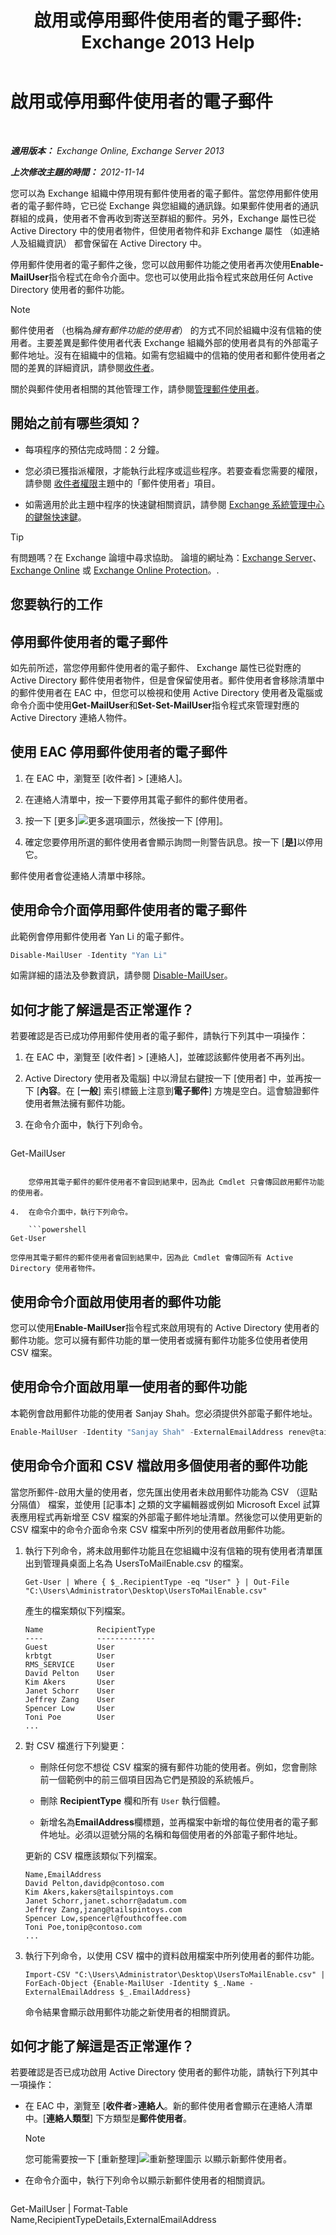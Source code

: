 ﻿---
title: '啟用或停用郵件使用者的電子郵件: Exchange 2013 Help'
TOCTitle: 啟用或停用郵件使用者的電子郵件
ms:assetid: 1e2571d4-ff84-4fda-bb1d-825e96e1bd26
ms:mtpsurl: https://technet.microsoft.com/zh-tw/library/Aa996598(v=EXCHG.150)
ms:contentKeyID: 50553948
ms.date: 05/21/2018
mtps_version: v=EXCHG.150
ms.translationtype: MT
---

# 啟用或停用郵件使用者的電子郵件

 

_<strong>適用版本：</strong> Exchange Online, Exchange Server 2013_

_<strong>上次修改主題的時間：</strong> 2012-11-14_

您可以為 Exchange 組織中停用現有郵件使用者的電子郵件。當您停用郵件使用者的電子郵件時，它已從 Exchange 與您組織的通訊錄。如果郵件使用者的通訊群組的成員，使用者不會再收到寄送至群組的郵件。另外，Exchange 屬性已從 Active Directory 中的使用者物件，但使用者物件和非 Exchange 屬性 （如連絡人及組織資訊） 都會保留在 Active Directory 中。

停用郵件使用者的電子郵件之後，您可以啟用郵件功能之使用者再次使用<strong>Enable-MailUser</strong>指令程式在命令介面中。您也可以使用此指令程式來啟用任何 Active Directory 使用者的郵件功能。


> [!NOTE]  
> 郵件使用者 （也稱為<em>擁有郵件功能的使用者</em>） 的方式不同於組織中沒有信箱的使用者。主要差異是郵件使用者代表 Exchange 組織外部的使用者具有的外部電子郵件地址。沒有在組織中的信箱。如需有您組織中的信箱的使用者和郵件使用者之間的差異的詳細資訊，請參閱<a href="recipients-exchange-2013-help.md">收件者</a>。




關於與郵件使用者相關的其他管理工作，請參閱[管理郵件使用者](https://docs.microsoft.com/zh-tw/exchange/recipients-in-exchange-online/manage-mail-users)。

## 開始之前有哪些須知？

  - 每項程序的預估完成時間：2 分鐘。

  - 您必須已獲指派權限，才能執行此程序或這些程序。若要查看您需要的權限，請參閱 [收件者權限](recipients-permissions-exchange-2013-help.md)主題中的「郵件使用者」項目。

  - 如需適用於此主題中程序的快速鍵相關資訊，請參閱 [Exchange 系統管理中心的鍵盤快速鍵](keyboard-shortcuts-in-the-exchange-admin-center-exchange-online-protection-help.md)。


> [!TIP]  
> 有問題嗎？在 Exchange 論壇中尋求協助。 論壇的網址為：<a href="https://go.microsoft.com/fwlink/p/?linkid=60612">Exchange Server</a>、 <a href="https://go.microsoft.com/fwlink/p/?linkid=267542">Exchange Online</a> 或 <a href="https://go.microsoft.com/fwlink/p/?linkid=285351">Exchange Online Protection</a>。.




## 您要執行的工作

## 停用郵件使用者的電子郵件

如先前所述，當您停用郵件使用者的電子郵件、 Exchange 屬性已從對應的 Active Directory 郵件使用者物件，但是會保留使用者。郵件使用者會移除清單中的郵件使用者在 EAC 中，但您可以檢視和使用 Active Directory 使用者及電腦或命令介面中使用<strong>Get-MailUser</strong>和<strong>Set-Set-MailUser</strong>指令程式來管理對應的 Active Directory 連絡人物件。

## 使用 EAC 停用郵件使用者的電子郵件

1.  在 EAC 中，瀏覽至 \[收件者\] \> \[連絡人\]。

2.  在連絡人清單中，按一下要停用其電子郵件的郵件使用者。

3.  按一下 \[更多\]![更多選項圖示](images/JJ150550.5381819e-3b21-4873-8714-e9b956290b28(EXCHG.150).gif "更多選項圖示")，然後按一下 \[停用\]。

4.  確定您要停用所選的郵件使用者會顯示詢問一則警告訊息。按一下 \[<strong>是\]</strong>以停用它。

郵件使用者會從連絡人清單中移除。

## 使用命令介面停用郵件使用者的電子郵件

此範例會停用郵件使用者 Yan Li 的電子郵件。

```powershell
Disable-MailUser -Identity "Yan Li"
```

如需詳細的語法及參數資訊，請參閱 [Disable-MailUser](https://technet.microsoft.com/zh-tw/library/aa998578\(v=exchg.150\))。

## 如何才能了解這是否正常運作？

若要確認是否已成功停用郵件使用者的電子郵件，請執行下列其中一項操作：

1.  在 EAC 中，瀏覽至 \[收件者\] \> \[連絡人\]，並確認該郵件使用者不再列出。

2.  Active Directory 使用者及電腦\] 中以滑鼠右鍵按一下 \[使用者\] 中，並再按一下 \[<strong>內容</strong>。在 \[<strong>一般</strong>\] 索引標籤上注意到<strong>電子郵件</strong>\] 方塊是空白。這會驗證郵件使用者無法擁有郵件功能。

3.  在命令介面中，執行下列命令。
    
    ```powershell
Get-MailUser
```
    
    您停用其電子郵件的郵件使用者不會回到結果中，因為此 Cmdlet 只會傳回啟用郵件功能的使用者。

4.  在命令介面中，執行下列命令。
    
    ```powershell
Get-User
```
    
    您停用其電子郵件的郵件使用者會回到結果中，因為此 Cmdlet 會傳回所有 Active Directory 使用者物件。

## 使用命令介面啟用使用者的郵件功能

您可以使用<strong>Enable-MailUser</strong>指令程式來啟用現有的 Active Directory 使用者的郵件功能。您可以擁有郵件功能的單一使用者或擁有郵件功能多位使用者使用 CSV 檔案。

## 使用命令介面啟用單一使用者的郵件功能

本範例會啟用郵件功能的使用者 Sanjay Shah。您必須提供外部電子郵件地址。

```powershell
Enable-MailUser -Identity "Sanjay Shah" -ExternalEmailAddress renev@tailspintoys.com
```

## 使用命令介面和 CSV 檔啟用多個使用者的郵件功能

當您所郵件-啟用大量的使用者，您先匯出使用者未啟用郵件功能為 CSV （逗點分隔值） 檔案，並使用 \[記事本\] 之類的文字編輯器或例如 Microsoft Excel 試算表應用程式再新增至 CSV 檔案的外部電子郵件地址清單。然後您可以使用更新的 CSV 檔案中的命令介面命令來 CSV 檔案中所列的使用者啟用郵件功能。

1.  執行下列命令，將未啟用郵件功能且在您組織中沒有信箱的現有使用者清單匯出到管理員桌面上名為 UsersToMailEnable.csv 的檔案。
    
        Get-User | Where { $_.RecipientType -eq "User" } | Out-File "C:\Users\Administrator\Desktop\UsersToMailEnable.csv"
    
    產生的檔案類似下列檔案。
    
        Name            RecipientType
        ----            -------------
        Guest           User
        krbtgt          User
        RMS_SERVICE     User
        David Pelton    User
        Kim Akers       User
        Janet Schorr    User
        Jeffrey Zang    User
        Spencer Low     User
        Toni Poe        User
        ...

2.  對 CSV 檔進行下列變更：
    
      - 刪除任何您不想從 CSV 檔案的擁有郵件功能的使用者。例如，您會刪除前一個範例中的前三個項目因為它們是預設的系統帳戶。
    
      - 刪除 <strong>RecipientType</strong> 欄和所有 `User` 執行個體。
    
      - 新增名為<strong>EmailAddress</strong>欄標題，並再檔案中新增的每位使用者的電子郵件地址。必須以逗號分隔的名稱和每個使用者的外部電子郵件地址。
    
    更新的 CSV 檔應該類似下列檔案。
    
        Name,EmailAddress
        David Pelton,davidp@contoso.com
        Kim Akers,kakers@tailspintoys.com
        Janet Schorr,janet.schorr@adatum.com
        Jeffrey Zang,jzang@tailspintoys.com
        Spencer Low,spencerl@fouthcoffee.com
        Toni Poe,tonip@contoso.com
        ...

3.  執行下列命令，以使用 CSV 檔中的資料啟用檔案中所列使用者的郵件功能。
    
        Import-CSV "C:\Users\Administrator\Desktop\UsersToMailEnable.csv" | ForEach-Object {Enable-MailUser -Identity $_.Name -ExternalEmailAddress $_.EmailAddress}
    
    命令結果會顯示啟用郵件功能之新使用者的相關資訊。

## 如何才能了解這是否正常運作？

若要確認是否已成功啟用 Active Directory 使用者的郵件功能，請執行下列其中一項操作：

  - 在 EAC 中，瀏覽至 \[<strong>收件者</strong>\><strong>連絡人</strong>。新的郵件使用者會顯示在連絡人清單中。\[<strong>連絡人類型</strong>\] 下方類型是<strong>郵件使用者</strong>。
    
    > [!NOTE]  
    > 您可能需要按一下 [重新整理]<img src="images/Dn624163.85f271ca-32a4-426c-842a-d2172567099d(EXCHG.150).gif" title="重新整理圖示" alt="重新整理圖示" /> 以顯示新郵件使用者。


  - 在命令介面中，執行下列命令以顯示新郵件使用者的相關資訊。
    
    ```powershell
Get-MailUser | Format-Table Name,RecipientTypeDetails,ExternalEmailAddress
```

